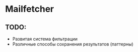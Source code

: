 # Mailfetcher

## TODO:
- Развитая система фильтрации
- Различные способы сохранения результатов (паттерны)